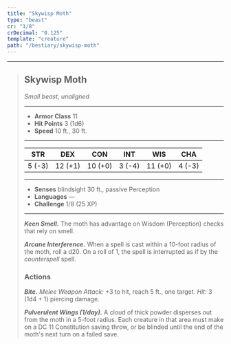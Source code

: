 ```yaml
---
title: "Skywisp Moth"
type: "beast"
cr: "1/8"
crDecimal: "0.125"
template: "creature"
path: "/bestiary/skywisp-moth"
---
```


___
>
> ## Skywisp Moth
>*Small beast, unaligned*
> ___
>
> - **Armor Class** 11
> - **Hit Points** 3 (1d6)
> - **Speed** 10 ft., 30 ft.
>___
>
>|STR|DEX|CON|INT|WIS|CHA|
>|:---:|:---:|:---:|:---:|:---:|:---:|
>|5 (-3)|12 (+1)|10 (+0)|3 (-4)|11 (+0)|4 (-3)|
>___
>
> - **Senses** blindsight 30 ft., passive Perception
> - **Languages** —
> - **Challenge** 1/8 (25 XP)
> ___
>
> ***Keen Smell.*** The moth has advantage on Wisdom (Perception) checks that rely on smell.
>
> ***Arcane Interference.*** When a spell is cast within a 10-foot radius of the moth, roll a d20. On a roll of 1, the spell is interrupted as if by the *counterspell* spell.
>
> ### Actions
> ***Bite.*** *Melee Weapon Attack:* +3 to hit, reach 5 ft., one target. *Hit:* 3 (1d4 + 1) piercing damage.
>
> ***Pulverulent Wings (1/day).*** A cloud of thick powder disperses out from the moth in a 5-foot radius. Each creature in that area must make on a DC 11 Constitution saving throw, or be blinded until the end of the moth's next turn on a failed save.
